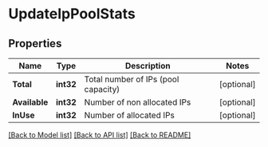 # UpdateIpPoolStats

## Properties

Name | Type | Description | Notes
------------ | ------------- | ------------- | -------------
**Total** | **int32** | Total number of IPs (pool capacity) | [optional] 
**Available** | **int32** | Number of non allocated IPs | [optional] 
**InUse** | **int32** | Number of allocated IPs | [optional] 

[[Back to Model list]](../README.md#documentation-for-models) [[Back to API list]](../README.md#documentation-for-api-endpoints) [[Back to README]](../README.md)


